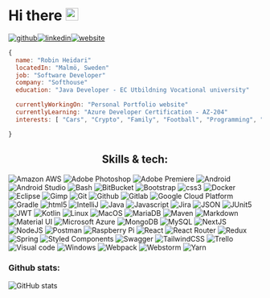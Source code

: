 # Hi there <img src="https://media.giphy.com/media/hvRJCLFzcasrR4ia7z/giphy.gif" width="25px">
  [<img src='https://img.shields.io/badge/-Github-181717?style=flat-square&logo=github&logoColor=white' alt='github'>](https://github.com/misterZink)[<img src='https://img.shields.io/badge/-LinkedIn-0A66C2?style=flat-square&logo=linkedin&logoColor=white' alt='linkedin'>](https://www.linkedin.com/in/robin-heidari/)[<img src='https://img.shields.io/badge/-RobinHeidari.com-FB542B?style=flat-square&logo=brave&logoColor=white' alt='website'>](https://robinheidari.com) 

```javascript
{
  name: "Robin Heidari"
  locatedIn: "Malmö, Sweden"
  job: "Software Developer"
  company: "Softhouse"
  education: "Java Developer - EC Utbildning Vocational university" 

  currentlyWorkingOn: "Personal Portfolio website"
  currentlyLearning: "Azure Developer Certification - AZ-204"
  interests: [ "Cars", "Crypto", "Family", "Football", "Programming", "Tech" ]

}
```
<div align="center">
  
  ## Skills & tech: 

</div>
<p>
  <img alt="Amazon AWS" src="https://img.shields.io/badge/-Amazon AWS-232F3E?style=flat-square&logo=amazonaws&logoColor=white" />
  <img alt="Adobe Photoshop" src="https://img.shields.io/badge/-Adobe Photoshop-31A8FF?style=flat-square&logo=adobephotoshop&logoColor=white" />
  <img alt="Adobe Premiere" src="https://img.shields.io/badge/-Adobe Premiere-9999FF?style=flat-square&logo=adobepremierepro&logoColor=white" />
  <img alt="Android" src="https://img.shields.io/badge/-Android Development-3DDC84?style=flat-square&logo=android&logoColor=white" />
  <img alt="Android Studio" src="https://img.shields.io/badge/-Android Studio-3DDC84?style=flat-square&logo=androidstudio&logoColor=white" />
  <img alt="Bash" src="https://img.shields.io/badge/-Bash-4EAA25?style=flat-square&logo=gnubash&logoColor=white" />
  <img alt="BitBucket" src="https://img.shields.io/badge/-Bitbucket-0052CC?style=flat-square&logo=bitbucket&logoColor=white" />
  <img alt="Bootstrap" src="https://img.shields.io/badge/-Bootstrap-7952B3?style=flat-square&logo=bootstrap&logoColor=white" />
  <img alt="css3" src="https://img.shields.io/badge/-CSS3-1572B6?style=flat-square&logo=css3&logoColor=white" />
  <img alt="Docker" src="https://img.shields.io/badge/-Docker-46a2f1?style=flat-square&logo=docker&logoColor=white" />
  <img alt="Eclipse" src="https://img.shields.io/badge/-Eclipse-2C2255?style=flat-square&logo=eclipseide&logoColor=white" />
  <img alt="Gimp" src="https://img.shields.io/badge/-GIMP-5C5543?style=flat-square&logo=gimp&logoColor=white" />
  <img alt="Git" src="https://img.shields.io/badge/-GIT-F05032?style=flat-square&logo=git&logoColor=white" />
  <img alt="Github" src="https://img.shields.io/badge/-Github-181717?style=flat-square&logo=github&logoColor=white" />
  <img alt="Gitlab" src="https://img.shields.io/badge/-Gitlab-FCA121?style=flat-square&logo=gitlab&logoColor=white" />
  <img alt="Google Cloud Platform" src="https://img.shields.io/badge/-Google_Cloud_Platform-1a73e8?style=flat-square&logo=google-cloud&logoColor=white"/>
  <img alt="Gradle" src="https://img.shields.io/badge/-Gradle-02303A?style=flat-square&logo=gradle&logoColor=white" />  
  <img alt="html5" src="https://img.shields.io/badge/-HTML5-E34F26?style=flat-square&logo=html5&logoColor=white" />
  <img alt="IntelliJ" src="https://img.shields.io/badge/-IntelliJ-000000?style=flat-square&logo=intellijidea&logoColor=white" />
  <img alt="Java" src="https://img.shields.io/badge/-Java-007396?style=flat-square&logo=java&logoColor=white" />
  <img alt="Javascript" src="https://img.shields.io/badge/-Javascript-F7DF1E?style=flat-square&logo=javascript&logoColor=white" />
  <img alt="Jira" src="https://img.shields.io/badge/-Jira-0052CC?style=flat-square&logo=jira&logoColor=white" />
  <img alt="JSON" src="https://img.shields.io/badge/-JSON-000000?style=flat-square&logo=json&logoColor=white" />
  <img alt="JUnit5" src="https://img.shields.io/badge/-JUnit5-25A162?style=flat-square&logo=junit5&logoColor=white" />
  <img alt="JWT" src="https://img.shields.io/badge/-JWT-000000?style=flat-square&logo=jsonwebtokens&logoColor=white" />
  <img alt="Kotlin" src="https://img.shields.io/badge/-Kotlin-7F52FF?style=flat-square&logo=kotlin&logoColor=white" />
  <img alt="Linux" src="https://img.shields.io/badge/-Linux-FCC624?style=flat-square&logo=linux&logoColor=white" />
  <img alt="MacOS" src="https://img.shields.io/badge/-MacOS-000000?style=flat-square&logo=macos&logoColor=white" />
  <img alt="MariaDB" src="https://img.shields.io/badge/-MariaDB-003545?style=flat-square&logo=mariadb&logoColor=white" />
  <img alt="Maven" src="https://img.shields.io/badge/-Maven-C71A36?style=flat-square&logo=apachemaven&logoColor=white" />
  <img alt="Markdown" src="https://img.shields.io/badge/-Markdown-000000?style=flat-square&logo=markdown&logoColor=white" />
  <img alt="Material UI" src="https://img.shields.io/badge/-Material UI-007FFF?style=flat-square&logo=mui&logoColor=white" />
  <img alt="Microsoft Azure" src="https://img.shields.io/badge/-Microsoft Azure-0078D4?style=flat-square&logo=microsoftazure&logoColor=white" />
  <img alt="MongoDB" src="https://img.shields.io/badge/-MongoDB-13aa52?style=flat-square&logo=mongodb&logoColor=white" />
  <img alt="MySQL" src="https://img.shields.io/badge/-MySQL-4479A1?style=flat-square&logo=mysql&logoColor=white" />
  <img alt="NextJS" src="https://img.shields.io/badge/-NextJS-000000?style=flat-square&logo=next.js&logoColor=white" />
  <img alt="NodeJS" src="https://img.shields.io/badge/-NodeJS-339933?style=flat-square&logo=node.js&logoColor=white" />
  <img alt="Postman" src="https://img.shields.io/badge/-Postman-FF6C37?style=flat-square&logo=postman&logoColor=white" />
  <img alt="Raspberry Pi" src="https://img.shields.io/badge/-Raspberry Pi-A22846?style=flat-square&logo=raspberrypi&logoColor=white" />
  <img alt="React" src="https://img.shields.io/badge/-React-45b8d8?style=flat-square&logo=react&logoColor=white" />
  <img alt="React Router" src="https://img.shields.io/badge/-React Router-CA4245?style=flat-square&logo=reactrouter&logoColor=white" />
  <img alt="Redux" src="https://img.shields.io/badge/-Redux-764ABC?style=flat-square&logo=redux&logoColor=white" />
  <img alt="Spring" src="https://img.shields.io/badge/-Spring-6DB33F?style=flat-square&logo=spring&logoColor=white" />
  <img alt="Styled Components" src="https://img.shields.io/badge/-StyledComponents-DB7093?style=flat-square&logo=styled-components&logoColor=white" />
  <img alt="Swagger" src="https://img.shields.io/badge/-Swagger-85EA2D?style=flat-square&logo=swagger&logoColor=white" />
  <img alt="TailwindCSS" src="https://img.shields.io/badge/-Tailwind CSS-06B6D4?style=flat-square&logo=tailwindcss&logoColor=white" />
  <img alt="Trello" src="https://img.shields.io/badge/-Trello-0052CC?style=flat-square&logo=trello&logoColor=white" />
  <img alt="Visual code" src="https://img.shields.io/badge/-Visual Studio Code-007ACC?style=flat-square&logo=visualstudiocode&logoColor=white" />
  <img alt="Windows" src="https://img.shields.io/badge/-Windows-0078D6?style=flat-square&logo=windows&logoColor=white" />
  <img alt="Webpack" src="https://img.shields.io/badge/-Webpack-8DD6F9?style=flat-square&logo=webpack&logoColor=white" />
  <img alt="Webstorm" src="https://img.shields.io/badge/-Webstorm-000000?style=flat-square&logo=webstorm&logoColor=white" />
  <img alt="Yarn" src="https://img.shields.io/badge/-Yarn-2C8EBB?style=flat-square&logo=yarn&logoColor=white" />
</p>


### Github stats:
![GitHub stats](https://github-readme-stats.vercel.app/api?username=misterZink&show_icons=true&theme=github_dark)  

